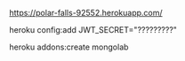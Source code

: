 https://polar-falls-92552.herokuapp.com/

heroku config:add JWT_SECRET="?????????"

heroku addons:create mongolab
